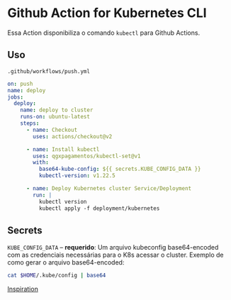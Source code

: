 # Github Action for Kubernetes CLI

Essa Action disponibiliza o comando `kubectl` para Github Actions.

## Uso

`.github/workflows/push.yml`

```yaml
on: push
name: deploy
jobs:
  deploy:
    name: deploy to cluster
    runs-on: ubuntu-latest
    steps:
      - name: Checkout
        uses: actions/checkout@v2

      - name: Install kubectl
        uses: qgxpagamentos/kubectl-set@v1
        with:
          base64-kube-config: ${{ secrets.KUBE_CONFIG_DATA }}
          kubectl-version: v1.22.5

      - name: Deploy Kubernetes cluster Service/Deployment
        run: |
          kubectl version
          kubectl apply -f deployment/kubernetes
```

## Secrets

`KUBE_CONFIG_DATA` – **requerido**: Um arquivo kubeconfig base64-encoded com as credenciais necessárias para o K8s acessar o cluster.
Exemplo de como gerar o arquivo base64-encoded:
```bash
cat $HOME/.kube/config | base64
```
[Inspiration](https://github.com/kodermax/kubectl-aws-eks)